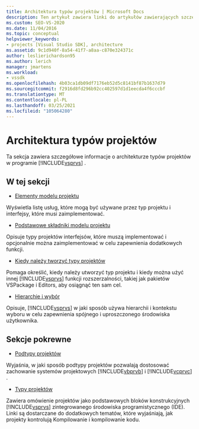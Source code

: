 ```yaml
---
title: Architektura typów projektów | Microsoft Docs
description: Ten artykuł zawiera linki do artykułów zawierających szczegółowe informacje o architekturze typów projektów w programie Visual Studio.
ms.custom: SEO-VS-2020
ms.date: 11/04/2016
ms.topic: conceptual
helpviewer_keywords:
- projects [Visual Studio SDK], architecture
ms.assetid: 9c1d940f-8a54-41f7-a8aa-c870e324371c
author: leslierichardson95
ms.author: lerich
manager: jmartens
ms.workload:
- vssdk
ms.openlocfilehash: 4b03ca1db09df7176eb52d5c8141bf87b1637d79
ms.sourcegitcommit: f2916d8fd296b92cc402597d1d1eecda4f6cccbf
ms.translationtype: MT
ms.contentlocale: pl-PL
ms.lasthandoff: 03/25/2021
ms.locfileid: "105064280"
---
```

# <a name="project-types-architecture"></a>Architektura typów projektów
Ta sekcja zawiera szczegółowe informacje o architekturze typów projektów w programie [!INCLUDE[vsprvs](../../code-quality/includes/vsprvs_md.md)] .

## <a name="in-this-section"></a>W tej sekcji
- [Elementy modelu projektu](../../extensibility/internals/elements-of-a-project-model.md)

 Wyświetla listę usług, które mogą być używane przez typ projektu i interfejsy, które musi zaimplementować.

- [Podstawowe składniki modelu projektu](../../extensibility/internals/project-model-core-components.md)

 Opisuje typy projektów interfejsów, które muszą implementować i opcjonalnie można zaimplementować w celu zapewnienia dodatkowych funkcji.

- [Kiedy należy tworzyć typy projektów](../../extensibility/internals/when-to-create-project-types.md)

 Pomaga określić, kiedy należy utworzyć typ projektu i kiedy można użyć innej [!INCLUDE[vsprvs](../../code-quality/includes/vsprvs_md.md)] funkcji rozszerzalności, takiej jak pakietów VSPackage i Editors, aby osiągnąć ten sam cel.

- [Hierarchie i wybór](../../extensibility/internals/hierarchies-and-selection.md)

 Opisuje, [!INCLUDE[vsprvs](../../code-quality/includes/vsprvs_md.md)] w jaki sposób używa hierarchii i kontekstu wyboru w celu zapewnienia spójnego i uproszczonego środowiska użytkownika.

## <a name="related-sections"></a>Sekcje pokrewne
- [Podtypy projektów](../../extensibility/internals/project-subtypes.md)

 Wyjaśnia, w jaki sposób podtypy projektów pozwalają dostosować zachowanie systemów projektowych [!INCLUDE[vbprvb](../../code-quality/includes/vbprvb_md.md)] i [!INCLUDE[vcprvc](../../code-quality/includes/vcprvc_md.md)] .

- [Typy projektów](../../extensibility/internals/project-types.md)

 Zawiera omówienie projektów jako podstawowych bloków konstrukcyjnych [!INCLUDE[vsprvs](../../code-quality/includes/vsprvs_md.md)] zintegrowanego środowiska programistycznego (IDE). Linki są dostarczane do dodatkowych tematów, które wyjaśniają, jak projekty kontrolują Kompilowanie i kompilowanie kodu.
